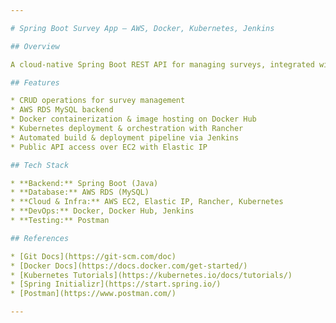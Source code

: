 ```yaml
---

# Spring Boot Survey App – AWS, Docker, Kubernetes, Jenkins

## Overview

A cloud-native Spring Boot REST API for managing surveys, integrated with AWS RDS and deployed on AWS EC2 using Docker and Kubernetes (via Rancher). The application supports full CRUD operations and is automated with a Jenkins CI/CD pipeline.

## Features

* CRUD operations for survey management
* AWS RDS MySQL backend
* Docker containerization & image hosting on Docker Hub
* Kubernetes deployment & orchestration with Rancher
* Automated build & deployment pipeline via Jenkins
* Public API access over EC2 with Elastic IP

## Tech Stack

* **Backend:** Spring Boot (Java)
* **Database:** AWS RDS (MySQL)
* **Cloud & Infra:** AWS EC2, Elastic IP, Rancher, Kubernetes
* **DevOps:** Docker, Docker Hub, Jenkins
* **Testing:** Postman

## References

* [Git Docs](https://git-scm.com/doc)
* [Docker Docs](https://docs.docker.com/get-started/)
* [Kubernetes Tutorials](https://kubernetes.io/docs/tutorials/)
* [Spring Initializr](https://start.spring.io/)
* [Postman](https://www.postman.com/)

---
```


